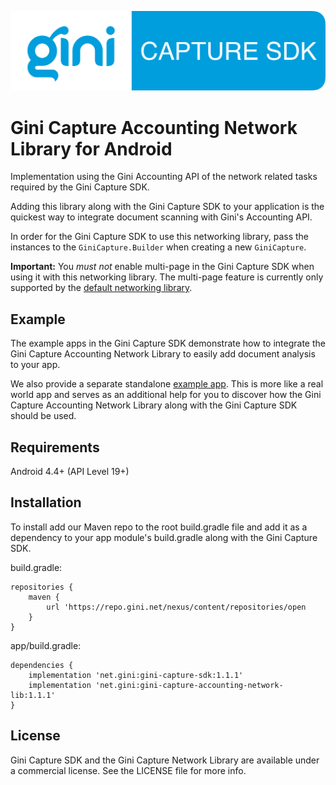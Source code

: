 ![Gini Capture SDK for Android](../GiniCapture_Logo.png)

Gini Capture Accounting Network Library for Android
==================================================

Implementation using the Gini Accounting API of the network related tasks required by the Gini Capture SDK.

Adding this library along with the Gini Capture SDK to your application is the quickest way to integrate document
scanning with Gini's Accounting API.

In order for the Gini Capture SDK to use this networking library, pass the instances to the `GiniCapture.Builder`
when creating a new `GiniCapture`.

**Important:** You *must not* enable multi-page in the Gini Capture SDK when using it with this networking library.
The multi-page feature is currently only supported by the [default networking
library](https://github.com/gini/gini-capture-sdk-android/tree/master/ginicapture-network).

Example
-------

The example apps in the Gini Capture SDK demonstrate how to integrate the Gini Capture Accounting Network Library to
easily add document analysis to your app.

We also provide a separate standalone [example app](https://github.com/gini/gini-vision-lib-android-example). This is
more like a real world app and serves as an additional help for you to discover how the Gini Capture Accounting Network
Library along with the Gini Capture SDK should be used.

Requirements
------------

Android 4.4+ (API Level 19+)

Installation
------------

To install add our Maven repo to the root build.gradle file and add it as a dependency to your app module's build.gradle
along with the Gini Capture SDK.

build.gradle:

```
repositories {
    maven {
        url 'https://repo.gini.net/nexus/content/repositories/open
    }
}
```

app/build.gradle:

```
dependencies {
    implementation 'net.gini:gini-capture-sdk:1.1.1'
    implementation 'net.gini:gini-capture-accounting-network-lib:1.1.1'
}
```

## License

Gini Capture SDK and the Gini Capture Network Library are available under a commercial license. See the LICENSE file
for more info.
